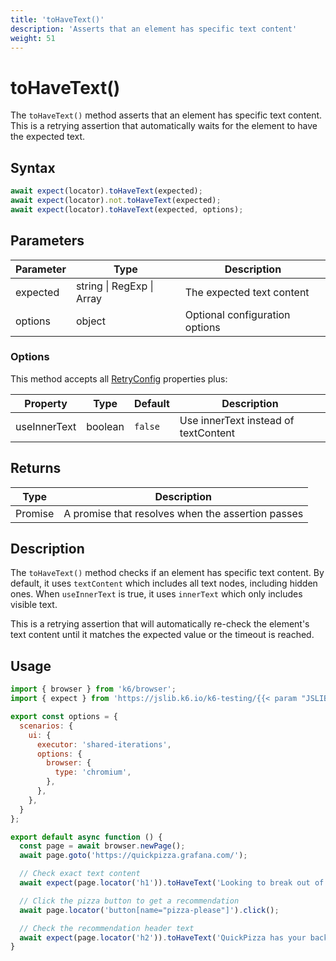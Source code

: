 ```yaml
---
title: 'toHaveText()'
description: 'Asserts that an element has specific text content'
weight: 51
---
```


# toHaveText()

The `toHaveText()` method asserts that an element has specific text content. This is a retrying assertion that automatically waits for the element to have the expected text.

## Syntax

<!-- eslint-skip -->
<!-- md-k6:skip -->

```javascript
await expect(locator).toHaveText(expected);
await expect(locator).not.toHaveText(expected);
await expect(locator).toHaveText(expected, options);
```

## Parameters

| Parameter | Type                      | Description                    |
| --------- | ------------------------- | ------------------------------ |
| expected  | string \| RegExp \| Array | The expected text content      |
| options   | object                    | Optional configuration options |

### Options

This method accepts all [RetryConfig](https://grafana.com/docs/k6/<K6_VERSION>/javascript-api/jslib/k6-testing/retrying-assertions/retryconfig) properties plus:

| Property     | Type    | Default | Description                          |
| ------------ | ------- | ------- | ------------------------------------ |
| useInnerText | boolean | `false` | Use innerText instead of textContent |

## Returns

| Type          | Description                                       |
| ------------- | ------------------------------------------------- |
| Promise<void> | A promise that resolves when the assertion passes |

## Description

The `toHaveText()` method checks if an element has specific text content. By default, it uses `textContent` which includes all text nodes, including hidden ones. When `useInnerText` is true, it uses `innerText` which only includes visible text.

This is a retrying assertion that will automatically re-check the element's text content until it matches the expected value or the timeout is reached.

## Usage

<!-- md-k6:skip -->

```javascript
import { browser } from 'k6/browser';
import { expect } from 'https://jslib.k6.io/k6-testing/{{< param "JSLIB_TESTING_VERSION" >}}/index.js';

export const options = {
  scenarios: {
    ui: {
      executor: 'shared-iterations',
      options: {
        browser: {
          type: 'chromium',
        },
      },
    },
  }
};

export default async function () {
  const page = await browser.newPage();
  await page.goto('https://quickpizza.grafana.com/');

  // Check exact text content
  await expect(page.locator('h1')).toHaveText('Looking to break out of your pizza routine?');

  // Click the pizza button to get a recommendation
  await page.locator('button[name="pizza-please"]').click();

  // Check the recommendation header text
  await expect(page.locator('h2')).toHaveText('QuickPizza has your back!');
}
```

